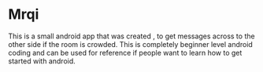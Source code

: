 # Mrqi
This is a small android app that was created , to get messages across to the other side if the room is crowded. This is completely beginner level android coding and can be used for reference if people want to learn how to get started with android.
